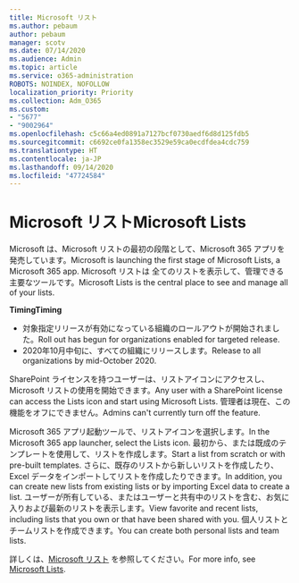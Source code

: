 ```yaml
---
title: Microsoft リスト
ms.author: pebaum
author: pebaum
manager: scotv
ms.date: 07/14/2020
ms.audience: Admin
ms.topic: article
ms.service: o365-administration
ROBOTS: NOINDEX, NOFOLLOW
localization_priority: Priority
ms.collection: Adm_O365
ms.custom:
- "5677"
- "9002964"
ms.openlocfilehash: c5c66a4ed0891a7127bcf0730aedf6d8d125fdb5
ms.sourcegitcommit: c6692ce0fa1358ec3529e59ca0ecdfdea4cdc759
ms.translationtype: HT
ms.contentlocale: ja-JP
ms.lasthandoff: 09/14/2020
ms.locfileid: "47724584"
---
```

# <a name="microsoft-lists"></a><span data-ttu-id="269be-102">Microsoft リスト</span><span class="sxs-lookup"><span data-stu-id="269be-102">Microsoft Lists</span></span>

<span data-ttu-id="269be-103">Microsoft は、Microsoft リストの最初の段階として、Microsoft 365 アプリを発売しています。</span><span class="sxs-lookup"><span data-stu-id="269be-103">Microsoft is launching the first stage of Microsoft Lists, a Microsoft 365 app.</span></span> <span data-ttu-id="269be-104">Microsoft リストは 全てのリストを表示して、管理できる主要なツールです。</span><span class="sxs-lookup"><span data-stu-id="269be-104">Microsoft Lists is the central place to see and manage all of your lists.</span></span>  
  
<span data-ttu-id="269be-105">**Timing**</span><span class="sxs-lookup"><span data-stu-id="269be-105">**Timing**</span></span>  

- <span data-ttu-id="269be-106">対象指定リリースが有効になっている組織のロールアウトが開始されました。</span><span class="sxs-lookup"><span data-stu-id="269be-106">Roll out has begun for organizations enabled for targeted release.</span></span>
- <span data-ttu-id="269be-107">2020年10月中旬に、すべての組織にリリースします。</span><span class="sxs-lookup"><span data-stu-id="269be-107">Release to all organizations by mid-October 2020.</span></span>

<span data-ttu-id="269be-108">SharePoint ライセンスを持つユーザーは、リストアイコンにアクセスし、Microsoft リストの使用を開始できます。</span><span class="sxs-lookup"><span data-stu-id="269be-108">Any user with a SharePoint license can access the Lists icon and start using Microsoft Lists.</span></span> <span data-ttu-id="269be-109">管理者は現在、この機能をオフにできません。</span><span class="sxs-lookup"><span data-stu-id="269be-109">Admins can't currently turn off the feature.</span></span>
 
<span data-ttu-id="269be-110">Microsoft 365 アプリ起動ツールで、リストアイコンを選択します。</span><span class="sxs-lookup"><span data-stu-id="269be-110">In the Microsoft 365 app launcher, select the Lists icon.</span></span> <span data-ttu-id="269be-111">最初から、または既成のテンプレートを使用して、リストを作成します。</span><span class="sxs-lookup"><span data-stu-id="269be-111">Start a list from scratch or with pre-built templates.</span></span> <span data-ttu-id="269be-112">さらに、既存のリストから新しいリストを作成したり、Excel データをインポートしてリストを作成したりできます。</span><span class="sxs-lookup"><span data-stu-id="269be-112">In addition, you can create new lists from existing lists or by importing Excel data to create a list.</span></span> <span data-ttu-id="269be-113">ユーザーが所有している、またはユーザーと共有中のリストを含む、お気に入りおよび最新のリストを表示します。</span><span class="sxs-lookup"><span data-stu-id="269be-113">View favorite and recent lists, including lists that you own or that have been shared with you.</span></span> <span data-ttu-id="269be-114">個人リストとチームリストを作成できます。</span><span class="sxs-lookup"><span data-stu-id="269be-114">You can create both personal lists and team lists.</span></span>  

<span data-ttu-id="269be-115">詳しくは、[Microsoft リスト](https://aka.ms/microsoftlists) を参照してください。</span><span class="sxs-lookup"><span data-stu-id="269be-115">For more info, see [Microsoft Lists](https://aka.ms/microsoftlists).</span></span>